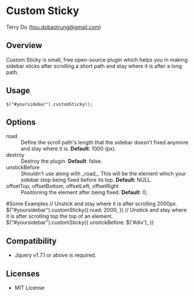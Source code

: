 # Custom Sticky
Terry Do (hou.dobaotrung@gmail.com)

## Overview
Custom Sticky is small, free open-source plugin which helps you in making sidebar sticks after scrolling a short path and stay where it is after a long path.

## Usage
	$("#yoursidebar").customSticky();

## Options    

<dl>
  <dt>road</dt>
  <dd>Define the scroll path's length that the sidebar doesn't fixed anymore and stay where it is. <b>Default</b>: 1000 (px).</dd>
  
  <dt>destroy</dt>
  <dd>Destroy the plugin. <b>Default</b>: false.</dd>
  
  <dt>unstickBefore</dt>
  <dd>Shouldn't use along with _road_. This will be the element which your sidebar stop being fixed before its top. <b>Default</b>: NULL.</dd>

  <dt>offsetTop, offsetBottom, offsetLeft, offsetRight</dt>
  <dd>Positioning the element after being fixed. <b>Default</b>: 0;</dd>
</dl>

#Some Examples
	// Unstick and stay where it is after scrolling 2000px.
	$("#yoursidebar").customSticky({
    	road: 2000,
    })
    // Unstick and stay where it is after scrolling top the top of an element.
    $("#yoursidebar").customSticky({
    	unstickBefore: $('#div'),
    })
    
## Compatibility
* Jquery v1.7.1 or above is required.
    
## Licenses
* MIT License